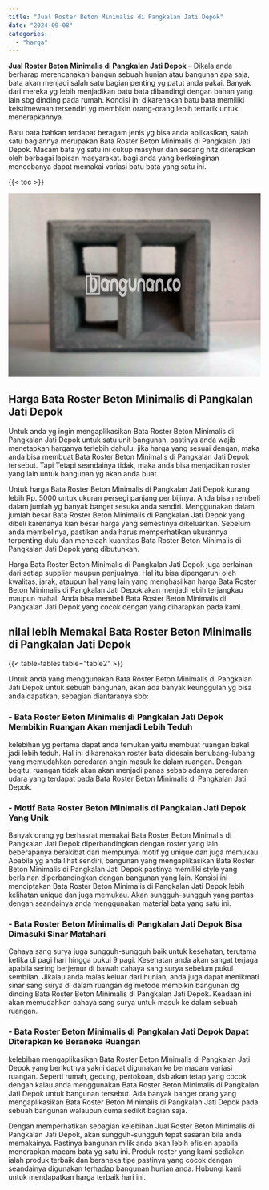 ```yaml
---
title: "Jual Roster Beton Minimalis di Pangkalan Jati Depok"
date: "2024-09-08"
categories: 
  - "harga"
---
```


**Jual Roster Beton Minimalis di Pangkalan Jati Depok** – Dikala anda berharap merencanakan bangun sebuah hunian atau bangunan apa saja, bata akan menjadi salah satu bagian penting yg patut anda pakai. Banyak dari mereka yg lebih menjadikan batu bata dibandingi dengan bahan yang lain sbg dinding pada rumah. Kondisi ini dikarenakan batu bata memiliki keistimewaan tersendiri yg membikin orang-orang lebih tertarik untuk menerapkannya.

Batu bata bahkan terdapat beragam jenis yg bisa anda aplikasikan, salah satu bagiannya merupakan Bata Roster Beton Minimalis di Pangkalan Jati Depok. Macam bata yg satu ini cukup masyhur dan sedang hitz diterapkan oleh berbagai lapisan masyarakat. bagi anda yang berkeinginan mencobanya dapat memakai variasi batu bata yang satu ini.

{{< toc >}}

![Jual Roster Beton Minimalis di Pangkalan Jati Depok](/images/bata-roster-minimalis-19.png)

## Harga Bata Roster Beton Minimalis di Pangkalan Jati Depok

Untuk anda yg ingin mengaplikasikan Bata Roster Beton Minimalis di Pangkalan Jati Depok untuk satu unit bangunan, pastinya anda wajib menetapkan harganya terlebih dahulu. jika harga yang sesuai dengan, maka anda bisa membuat Bata Roster Beton Minimalis di Pangkalan Jati Depok tersebut. Tapi Tetapi seandainya tidak, maka anda bisa menjadikan roster yang lain untuk bangunan yg akan anda buat.

Untuk harga Bata Roster Beton Minimalis di Pangkalan Jati Depok kurang lebih Rp. 5000 untuk ukuran persegi panjang per bijinya. Anda bisa membeli dalam jumlah yg banyak banget sesuka anda sendiri. Menggunakan dalam jumlah besar Bata Roster Beton Minimalis di Pangkalan Jati Depok yang dibeli karenanya kian besar harga yang semestinya dikeluarkan. Sebelum anda membelinya, pastikan anda harus memperhatikan ukurannya terpenting dulu dan menelaah kuantitas Bata Roster Beton Minimalis di Pangkalan Jati Depok yang dibutuhkan.

Harga Bata Roster Beton Minimalis di Pangkalan Jati Depok juga berlainan dari setiap supplier maupun penjualnya. Hal itu bisa dipengaruhi oleh kwalitas, jarak, ataupun hal yang lain yang menghasilkan harga Bata Roster Beton Minimalis di Pangkalan Jati Depok akan menjadi lebih terjangkau maupun mahal. Anda bisa membeli Bata Roster Beton Minimalis di Pangkalan Jati Depok yang cocok dengan yang diharapkan pada kami.

## nilai lebih Memakai Bata Roster Beton Minimalis di Pangkalan Jati Depok

{{< table-tables table="table2" >}}

Untuk anda yang menggunakan Bata Roster Beton Minimalis di Pangkalan Jati Depok untuk sebuah bangunan, akan ada banyak keunggulan yg bisa anda dapatkan, sebagian diantaranya sbb:

### \- Bata Roster Beton Minimalis di Pangkalan Jati Depok Membikin Ruangan Akan menjadi Lebih Teduh

kelebihan yg pertama dapat anda temukan yaitu membuat ruangan bakal jadi lebih teduh. Hal ini dikarenakan roster bata didesain berlubang-lubang yang memudahkan peredaran angin masuk ke dalam ruangan. Dengan begitu, ruangan tidak akan akan menjadi panas sebab adanya peredaran udara yang terdapat pada Bata Roster Beton Minimalis di Pangkalan Jati Depok.

### \- Motif Bata Roster Beton Minimalis di Pangkalan Jati Depok Yang Unik

Banyak orang yg berhasrat memakai Bata Roster Beton Minimalis di Pangkalan Jati Depok diperbandingkan dengan roster yang lain beberapanya berakibat dari mempunyai motif yg unique dan juga memukau. Apabila yg anda lihat sendiri, bangunan yang mengaplikasikan Bata Roster Beton Minimalis di Pangkalan Jati Depok pastinya memiliki style yang berlainan diperbandingkan dengan bangunan yang lain. Konsisi ini menciptakan Bata Roster Beton Minimalis di Pangkalan Jati Depok lebih kelihatan unique dan juga memukau. Akan sungguh-sungguh yang pantas dengan seandainya anda menggunakan material bata yang satu ini.

### \- Bata Roster Beton Minimalis di Pangkalan Jati Depok Bisa Dimasuki Sinar Matahari

Cahaya sang surya juga sungguh-sungguh baik untuk kesehatan, terutama ketika di pagi hari hingga pukul 9 pagi. Kesehatan anda akan sangat terjaga apabila sering berjemur di bawah cahaya sang surya sebelum pukul sembilan. Jikalau anda malas keluar dari hunian, anda juga dapat menikmati sinar sang surya di dalam ruangan dg metode membikin bangunan dg dinding Bata Roster Beton Minimalis di Pangkalan Jati Depok. Keadaan ini akan memudahkan cahaya sang surya untuk masuk ke dalam sebuah ruangan.

### \- Bata Roster Beton Minimalis di Pangkalan Jati Depok Dapat Diterapkan ke Beraneka Ruangan

kelebihan mengaplikasikan Bata Roster Beton Minimalis di Pangkalan Jati Depok yang berikutnya yakni dapat digunakan ke bermacam variasi ruangan. Seperti rumah, gedung, pertokoan, dsb akan tetap yang cocok dengan kalau anda menggunakan Bata Roster Beton Minimalis di Pangkalan Jati Depok untuk bangunan tersebut. Ada banyak banget orang yang mengaplikasikan Bata Roster Beton Minimalis di Pangkalan Jati Depok pada sebuah bangunan walaupun cuma sedikit bagian saja.

Dengan memperhatikan sebagian kelebihan Jual Roster Beton Minimalis di Pangkalan Jati Depok, akan sungguh-sungguh tepat sasaran bila anda memakainya. Pastinya bangunan milik anda akan lebih efisien apabila menerapkan macam bata yg satu ini. Produk roster yang kami sediakan ialah produk terbaik dan beraneka tipe pastinya yang cocok dengan seandainya digunakan terhadap bangunan hunian anda. Hubungi kami untuk mendapatkan harga terbaik hari ini.
